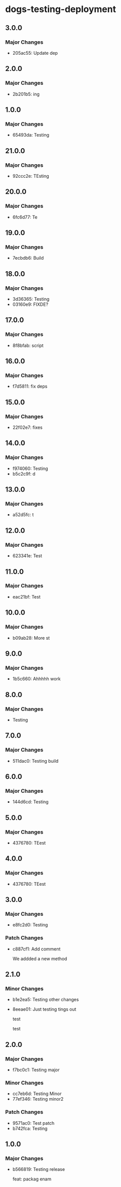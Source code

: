 # dogs-testing-deployment

## 3.0.0

### Major Changes

- 205ac55: Update dep

## 2.0.0

### Major Changes

- 2b201b5: ing

## 1.0.0

### Major Changes

- 65493da: Testing

## 21.0.0

### Major Changes

- 92ccc2e: TEsting

## 20.0.0

### Major Changes

- 6fc6d77: Te

## 19.0.0

### Major Changes

- 7ecbdb6: Build

## 18.0.0

### Major Changes

- 3d36365: Testing
- 03160e9: FIXDE?

## 17.0.0

### Major Changes

- 8f8bfab: script

## 16.0.0

### Major Changes

- f7d5811: fix deps

## 15.0.0

### Major Changes

- 22f02e7: fixes

## 14.0.0

### Major Changes

- f974060: Testing
- b5c2c9f: d

## 13.0.0

### Major Changes

- a52d5fc: t

## 12.0.0

### Major Changes

- 623341e: Test

## 11.0.0

### Major Changes

- eac21bf: Test

## 10.0.0

### Major Changes

- b09ab28: More st

## 9.0.0

### Major Changes

- 1b5c660: Ahhhhh work

## 8.0.0

### Major Changes

- Testing

## 7.0.0

### Major Changes

- 511dac0: Testing build

## 6.0.0

### Major Changes

- 144d6cd: Testing

## 5.0.0

### Major Changes

- 4376780: TEest

## 4.0.0

### Major Changes

- 4376780: TEest

## 3.0.0

### Major Changes

- e8fc2d0: Testing

### Patch Changes

- c887cf1: Add comment

  We addded a new method

## 2.1.0

### Minor Changes

- b1e2ea5: Testing other changes
- 8eeae01: Just testing tings out

  test

  test

## 2.0.0

### Major Changes

- f7bc0c1: Testing major

### Minor Changes

- cc7eb6d: Testing Minor
- 77ef346: Testing minor2

### Patch Changes

- 9571ac0: Test patch
- b742fca: Testing

## 1.0.0

### Major Changes

- b566819: Testing release

  feat: packag enam
